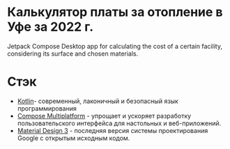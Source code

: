 # Калькулятор платы за отопление в Уфе за 2022 г.
Jetpack Compose Desktop app for calculating the cost of a certain facility, considering its surface and chosen materials.
  # Стэк
- [Kotlin](https://kotlinlang.org/)- современный, лаконичный и безопасный язык программирования
- [Compose Multiplatform](https://developer.android.com/jetpack/compose) - упрощает и ускоряет разработку пользовательского интерфейса для настольных и веб-приложений.
- [Material Design 3](https://m3.material.io/) - последняя версия системы проектирования Google с открытым исходным кодом.
